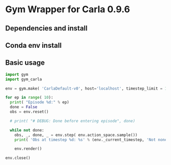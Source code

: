 # Gym Wrapper for Carla 0.9.6

## Dependencies and install

## Conda env install

## Basic usage
```python
import gym
import gym_carla

env = gym.make( 'CarlaDefault-v0', host='localhost', timestep_limit = 10000, render = True, render_mode = 'human')

for ep in range( 10):
  print( "Episode %d:" % ep)
  done = False
  obs = env.reset()

  # print( "# DEBUG: Done before entering episode", done)

  while not done:
    obs, _, done, _ = env.step( env.action_space.sample())
    print( 'Obs at timestep %d: %s' % (env._current_timestep, 'Not none' if obs is not None else 'None'))

    env.render()

env.close()
